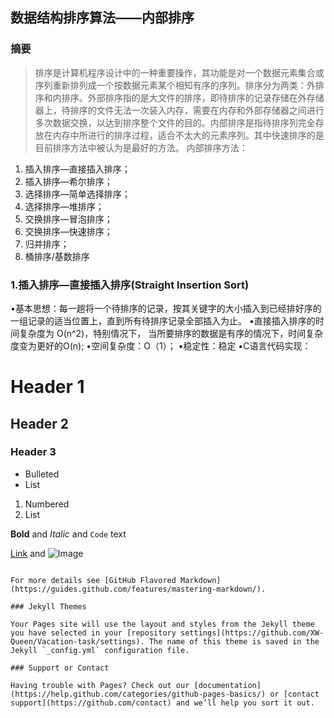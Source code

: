 ## 数据结构排序算法——内部排序
### 摘要
> 排序是计算机程序设计中的一种重要操作，其功能是对一个数据元素集合或序列重新排列成一个按数据元素某个相知有序的序列。排序分为两类：外排序和内排序。外部排序指的是大文件的排序，即待排序的记录存储在外存储器上，待排序的文件无法一次装入内存，需要在内存和外部存储器之间进行多次数据交换，以达到排序整个文件的目的。内部排序是指待排序列完全存放在内存中所进行的排序过程，适合不太大的元素序列。其中快速排序的是目前排序方法中被认为是最好的方法。
> 内部排序方法：
1. 插入排序—直接插入排序；
2. 插入排序—希尔排序；
3. 选择排序—简单选择排序；
4. 选择排序—堆排序；
5. 交换排序—冒泡排序；
6. 交换排序—快速排序；
7. 归并排序；
8. 桶排序/基数排序

### 1.插入排序—直接插入排序(Straight Insertion Sort)

•基本思想：每一趟将一个待排序的记录，按其关键字的大小插入到已经排好序的一组记录的适当位置上，直到所有待排序记录全部插入为止。
•直接插入排序的时间复杂度为 O(n^2)，特别情况下， 当所要排序的数据是有序的情况下，时间复杂度变为更好的O(n);
•空间复杂度：O（1）；
•稳定性：稳定
•C语言代码实现：


# Header 1
## Header 2
### Header 3

- Bulleted
- List

1. Numbered
2. List

**Bold** and _Italic_ and `Code` text

[Link](url) and ![Image](src)
```

For more details see [GitHub Flavored Markdown](https://guides.github.com/features/mastering-markdown/).

### Jekyll Themes

Your Pages site will use the layout and styles from the Jekyll theme you have selected in your [repository settings](https://github.com/XW-Queen/Vacation-task/settings). The name of this theme is saved in the Jekyll `_config.yml` configuration file.

### Support or Contact

Having trouble with Pages? Check out our [documentation](https://help.github.com/categories/github-pages-basics/) or [contact support](https://github.com/contact) and we’ll help you sort it out.
